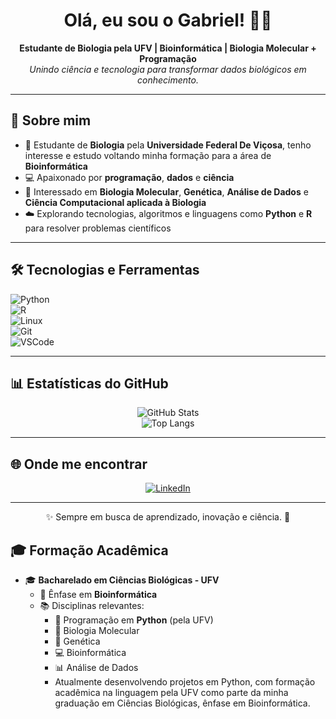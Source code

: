 <h1 align="center">Olá, eu sou o Gabriel! 👋🧬</h1>

<p align="center">
  <b>Estudante de Biologia pela UFV | Bioinformática | Biologia Molecular + Programação</b><br>
  <i>Unindo ciência e tecnologia para transformar dados biológicos em conhecimento.</i>
</p>

---

## 🚀 Sobre mim  

- 🧬 Estudante de **Biologia** pela **Universidade Federal De Viçosa**, tenho interesse e estudo voltando minha formação para a área de **Bioinformática**  
- 💻 Apaixonado por **programação**, **dados** e **ciência**  
- 🔬 Interessado em **Biologia Molecular**, **Genética**, **Análise de Dados** e **Ciência Computacional aplicada à Biologia**  
- ☁️ Explorando tecnologias, algoritmos e linguagens como **Python** e **R** para resolver problemas científicos  

---

## 🛠️ Tecnologias e Ferramentas  

![Python](https://img.shields.io/badge/Python-3776AB?style=for-the-badge&logo=python&logoColor=white)  
![R](https://img.shields.io/badge/R-276DC3?style=for-the-badge&logo=r&logoColor=white)  
![Linux](https://img.shields.io/badge/Linux-FCC624?style=for-the-badge&logo=linux&logoColor=black)  
![Git](https://img.shields.io/badge/Git-F05032?style=for-the-badge&logo=git&logoColor=white)  
![VSCode](https://img.shields.io/badge/VSCode-007ACC?style=for-the-badge&logo=visual-studio-code&logoColor=white)  

---

## 📊 Estatísticas do GitHub  

<div align="center">
  <img src="https://github-readme-stats.vercel.app/api?username=GabTheCreatorr&show_icons=true&theme=default&hide_title=true" alt="GitHub Stats" />
  <br>
  <img src="https://github-readme-stats.vercel.app/api/top-langs/?username=GabTheCreatorr&layout=compact&theme=default" alt="Top Langs" />
</div>

---

## 🌐 Onde me encontrar  

<p align="center">
  <a href="https://www.linkedin.com/in/gabriel-passos-bbb8b41aa" target="_blank">
    <img src="https://img.shields.io/badge/LinkedIn-0077B5?style=for-the-badge&logo=linkedin&logoColor=white" alt="LinkedIn"/>
  </a>
</p>

---

<p align="center">
  ✨ Sempre em busca de aprendizado, inovação e ciência. 🚀  
</p>

## 🎓 Formação Acadêmica

- 🎓 **Bacharelado em Ciências Biológicas - UFV**
  - 🧠 Ênfase em **Bioinformática**
  - 📚 Disciplinas relevantes:
    - 🐍 Programação em **Python** (pela UFV)
    - 🧬 Biologia Molecular
    - 🧪 Genética
    - 💻 Bioinformática
    - 📊 Análise de Dados
    - Atualmente desenvolvendo projetos em Python, com formação acadêmica na linguagem pela UFV como parte da minha graduação em Ciências Biológicas, ênfase em Bioinformática.
